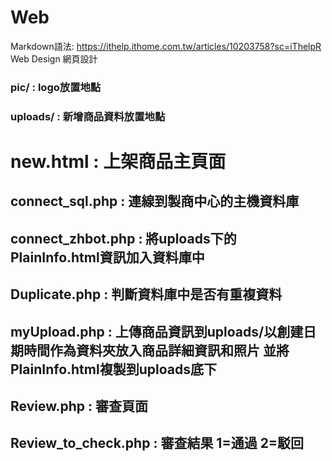 # Web
Markdown語法: https://ithelp.ithome.com.tw/articles/10203758?sc=iThelpR
Web Design 網頁設計
### pic/ : logo放置地點
### uploads/ : 新增商品資料放置地點
# new.html : 上架商品主頁面
## connect_sql.php : 連線到製商中心的主機資料庫
## connect_zhbot.php : 將uploads下的PlainInfo.html資訊加入資料庫中
## Duplicate.php : 判斷資料庫中是否有重複資料
## myUpload.php : 上傳商品資訊到uploads/以創建日期時間作為資料夾放入商品詳細資訊和照片 並將PlainInfo.html複製到uploads底下
## Review.php : 審查頁面
## Review_to_check.php : 審查結果 1=通過 2=駁回
